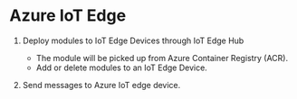 # Azure IoT Edge

1. Deploy modules to IoT Edge Devices through IoT Edge Hub
   * The module will be picked up from Azure Container Registry (ACR).
   * Add or delete modules to an IoT Edge Device.
  
2. Send messages to Azure IoT edge device.
